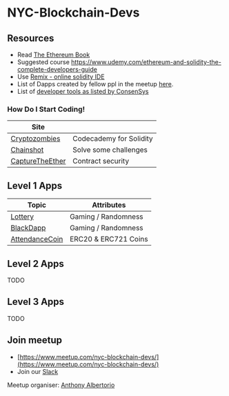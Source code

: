 # NYC-Blockchain-Devs

## Resources

- Read [The Ethereum Book](https://github.com/ethereumbook/ethereumbook)
- Suggested course https://www.udemy.com/ethereum-and-solidity-the-complete-developers-guide
- Use [Remix - online solidity IDE](https://remix.ethereum.org)
- List of Dapps created by fellow ppl in the meetup [here](TOPICS.md).
- List of [developer tools as listed by ConsenSys](https://github.com/ConsenSys/ethereum-developer-tools-list)

### How Do I Start Coding!

|                    Site                     |                    |
|---------------------------------------------|--------------------|
|[Cryptozombies](http://cryptozombies.io)| Codecademy for Solidity |
|[Chainshot](https://www.chainshot.com) | Solve some challenges | 
|[CaptureTheEther](https://capturetheether.com)| Contract security |

## Level 1 Apps

|                     Topic                                |       Attributes         |
|----------------------------------------------------------|--------------------------|
| [Lottery](./Lottery/all_implementations.md)              | Gaming / Randomness      |
| [BlackDapp](./BlackDapp/All_Implementations.md)          | Gaming / Randomness      |
| [AttendanceCoin](./AttendanceCoin/all_implementation.md) | ERC20 & ERC721 Coins     |

## Level 2 Apps

TODO

## Level 3 Apps

TODO


## Join meetup
- [https://www.meetup.com/nyc-blockchain-devs/](https://www.meetup.com/nyc-blockchain-devs/)
- Join our [Slack](http://bit.ly/LinniaProtocolSlack)

Meetup organiser: [Anthony Albertorio](https://github.com/tesla809)
